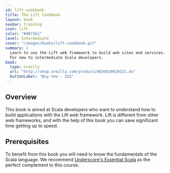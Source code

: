 ```yaml
---
id: lift-cookbook
title: The Lift Cookbook
layout: book
navbar: training
icon: lift
color: "#4872b1"
level: Intermediate
cover: "/images/books/lift-cookbook.gif"
summary: |
  Learn to use the Lift web framework to build web sites and services.
  For new to intermediate Scala developers.
book:
  type: oreilly
  url: "http://shop.oreilly.com/product/0636920029151.do"
  buttonLabel: "Buy now - $22"
---
```


## Overview

This book is aimed at Scala developers who want to understand how to build applications with the Lift web framework. Lift is different from other web frameworks, and with the help of this book you can save significant time getting up to speed.

## Prerequisites

To benefit from this book you will need to know the fundamentals of the Scala language. We recommend [Underscore's Essential Scala](/books/essential-scala) as the perfect complement to this course.
